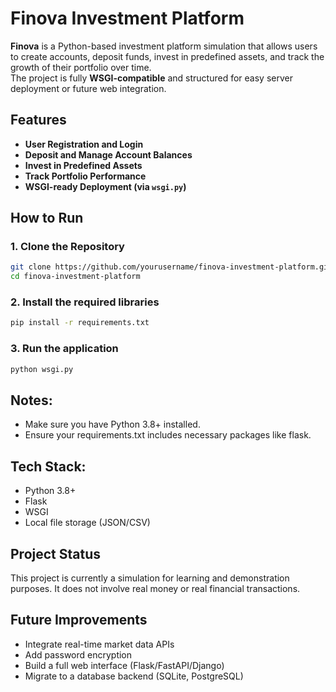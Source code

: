 # Finova Investment Platform

**Finova** is a Python-based investment platform simulation that allows users to create accounts, deposit funds, invest in predefined assets, and track the growth of their portfolio over time.  
The project is fully **WSGI-compatible** and structured for easy server deployment or future web integration.

## Features
- **User Registration and Login**
- **Deposit and Manage Account Balances**
- **Invest in Predefined Assets**
- **Track Portfolio Performance**
- **WSGI-ready Deployment (via `wsgi.py`)**

## How to Run

### 1. Clone the Repository
```bash
git clone https://github.com/yourusername/finova-investment-platform.git
cd finova-investment-platform
```

### 2. Install the required libraries
```bash
pip install -r requirements.txt
```

### 3. Run the application
```bash
python wsgi.py
```

## Notes: 

- Make sure you have Python 3.8+ installed.
- Ensure your requirements.txt includes necessary packages like flask.

## Tech Stack:
- Python 3.8+
- Flask
- WSGI
- Local file storage (JSON/CSV)

## Project Status
This project is currently a simulation for learning and demonstration purposes.
It does not involve real money or real financial transactions.

## Future Improvements
- Integrate real-time market data APIs
- Add password encryption
- Build a full web interface (Flask/FastAPI/Django)
- Migrate to a database backend (SQLite, PostgreSQL)
